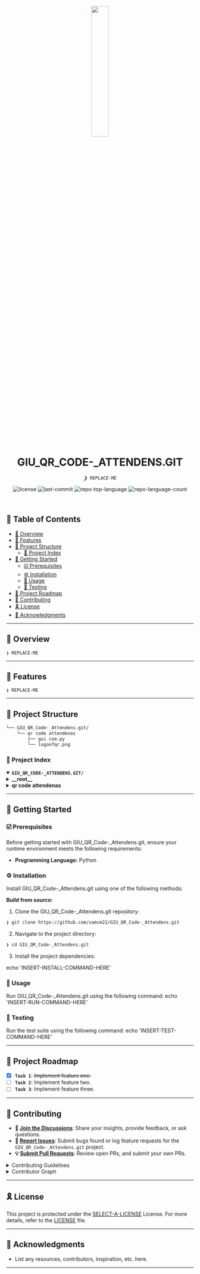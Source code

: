 <p align="center">
    <img src="https://img.icons8.com/external-tal-revivo-regular-tal-revivo/96/external-readme-is-a-easy-to-build-a-developer-hub-that-adapts-to-the-user-logo-regular-tal-revivo.png" align="center" width="30%">
</p>
<p align="center"><h1 align="center">GIU_QR_CODE-_ATTENDENS.GIT</h1></p>
<p align="center">
	<em><code>❯ REPLACE-ME</code></em>
</p>
<p align="center">
	<img src="https://img.shields.io/github/license/samcm22/GIU_QR_Code-_Attendens.git?style=default&logo=opensourceinitiative&logoColor=white&color=000000" alt="license">
	<img src="https://img.shields.io/github/last-commit/samcm22/GIU_QR_Code-_Attendens.git?style=default&logo=git&logoColor=white&color=000000" alt="last-commit">
	<img src="https://img.shields.io/github/languages/top/samcm22/GIU_QR_Code-_Attendens.git?style=default&color=000000" alt="repo-top-language">
	<img src="https://img.shields.io/github/languages/count/samcm22/GIU_QR_Code-_Attendens.git?style=default&color=000000" alt="repo-language-count">
</p>
<p align="center"><!-- default option, no dependency badges. -->
</p>
<p align="center">
	<!-- default option, no dependency badges. -->
</p>
<br>

## 🔗 Table of Contents

- [📍 Overview](#-overview)
- [👾 Features](#-features)
- [📁 Project Structure](#-project-structure)
  - [📂 Project Index](#-project-index)
- [🚀 Getting Started](#-getting-started)
  - [☑️ Prerequisites](#-prerequisites)
  - [⚙️ Installation](#-installation)
  - [🤖 Usage](#🤖-usage)
  - [🧪 Testing](#🧪-testing)
- [📌 Project Roadmap](#-project-roadmap)
- [🔰 Contributing](#-contributing)
- [🎗 License](#-license)
- [🙌 Acknowledgments](#-acknowledgments)

---

## 📍 Overview

<code>❯ REPLACE-ME</code>

---

## 👾 Features

<code>❯ REPLACE-ME</code>

---

## 📁 Project Structure

```sh
└── GIU_QR_Code-_Attendens.git/
    └── qr code attendenas
        ├── gui coe.py
        └── logoofqr.png
```


### 📂 Project Index
<details open>
	<summary><b><code>GIU_QR_CODE-_ATTENDENS.GIT/</code></b></summary>
	<details> <!-- __root__ Submodule -->
		<summary><b>__root__</b></summary>
		<blockquote>
			<table>
			</table>
		</blockquote>
	</details>
	<details> <!-- qr code attendenas Submodule -->
		<summary><b>qr code attendenas</b></summary>
		<blockquote>
			<table>
			<tr>
				<td><b><a href='https://github.com/samcm22/GIU_QR_Code-_Attendens.git/blob/master/qr code attendenas/gui coe.py'>gui coe.py</a></b></td>
				<td><code>❯ REPLACE-ME</code></td>
			</tr>
			</table>
		</blockquote>
	</details>
</details>

---
## 🚀 Getting Started

### ☑️ Prerequisites

Before getting started with GIU_QR_Code-_Attendens.git, ensure your runtime environment meets the following requirements:

- **Programming Language:** Python


### ⚙️ Installation

Install GIU_QR_Code-_Attendens.git using one of the following methods:

**Build from source:**

1. Clone the GIU_QR_Code-_Attendens.git repository:
```sh
❯ git clone https://github.com/samcm22/GIU_QR_Code-_Attendens.git
```

2. Navigate to the project directory:
```sh
❯ cd GIU_QR_Code-_Attendens.git
```

3. Install the project dependencies:

echo 'INSERT-INSTALL-COMMAND-HERE'



### 🤖 Usage
Run GIU_QR_Code-_Attendens.git using the following command:
echo 'INSERT-RUN-COMMAND-HERE'

### 🧪 Testing
Run the test suite using the following command:
echo 'INSERT-TEST-COMMAND-HERE'

---
## 📌 Project Roadmap

- [X] **`Task 1`**: <strike>Implement feature one.</strike>
- [ ] **`Task 2`**: Implement feature two.
- [ ] **`Task 3`**: Implement feature three.

---

## 🔰 Contributing

- **💬 [Join the Discussions](https://github.com/samcm22/GIU_QR_Code-_Attendens.git/discussions)**: Share your insights, provide feedback, or ask questions.
- **🐛 [Report Issues](https://github.com/samcm22/GIU_QR_Code-_Attendens.git/issues)**: Submit bugs found or log feature requests for the `GIU_QR_Code-_Attendens.git` project.
- **💡 [Submit Pull Requests](https://github.com/samcm22/GIU_QR_Code-_Attendens.git/blob/main/CONTRIBUTING.md)**: Review open PRs, and submit your own PRs.

<details closed>
<summary>Contributing Guidelines</summary>

1. **Fork the Repository**: Start by forking the project repository to your github account.
2. **Clone Locally**: Clone the forked repository to your local machine using a git client.
   ```sh
   git clone https://github.com/samcm22/GIU_QR_Code-_Attendens.git
   ```
3. **Create a New Branch**: Always work on a new branch, giving it a descriptive name.
   ```sh
   git checkout -b new-feature-x
   ```
4. **Make Your Changes**: Develop and test your changes locally.
5. **Commit Your Changes**: Commit with a clear message describing your updates.
   ```sh
   git commit -m 'Implemented new feature x.'
   ```
6. **Push to github**: Push the changes to your forked repository.
   ```sh
   git push origin new-feature-x
   ```
7. **Submit a Pull Request**: Create a PR against the original project repository. Clearly describe the changes and their motivations.
8. **Review**: Once your PR is reviewed and approved, it will be merged into the main branch. Congratulations on your contribution!
</details>

<details closed>
<summary>Contributor Graph</summary>
<br>
<p align="left">
   <a href="https://github.com{/samcm22/GIU_QR_Code-_Attendens.git/}graphs/contributors">
      <img src="https://contrib.rocks/image?repo=samcm22/GIU_QR_Code-_Attendens.git">
   </a>
</p>
</details>

---

## 🎗 License

This project is protected under the [SELECT-A-LICENSE](https://choosealicense.com/licenses) License. For more details, refer to the [LICENSE](https://choosealicense.com/licenses/) file.

---

## 🙌 Acknowledgments

- List any resources, contributors, inspiration, etc. here.

---
